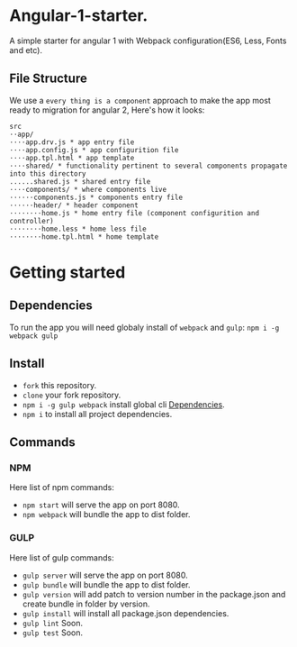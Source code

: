# Angular-1-starter.
A simple starter for angular 1 with Webpack configuration(ES6, Less, Fonts and etc).

## File Structure
We use a `every thing is a component` approach to make the app most ready to migration for angular 2, Here's how it looks:
```
src
⋅⋅app/
⋅⋅⋅⋅app.drv.js * app entry file
⋅⋅⋅⋅app.config.js * app configurition file
⋅⋅⋅⋅app.tpl.html * app template
⋅⋅⋅⋅shared/ * functionality pertinent to several components propagate into this directory
......shared.js * shared entry file
⋅⋅⋅⋅components/ * where components live
⋅⋅⋅⋅⋅⋅components.js * components entry file
⋅⋅⋅⋅⋅⋅header/ * header component
⋅⋅⋅⋅⋅⋅⋅⋅home.js * home entry file (component configurition and controller)
⋅⋅⋅⋅⋅⋅⋅⋅home.less * home less file
⋅⋅⋅⋅⋅⋅⋅⋅home.tpl.html * home template
```

# Getting started
## Dependencies
To run the app you will need globaly install of `webpack` and `gulp`:
`npm i -g webpack gulp`

## Install
* `fork` this repository.
* `clone` your fork repository.
* `npm i -g gulp webpack` install global cli [Dependencies](#dependencies).
* `npm i` to install all project dependencies.

## Commands
### NPM
Here list of npm commands:
* `npm start` will serve the app on port 8080.
* `npm webpack` will bundle the app to dist folder.

### GULP
Here list of gulp commands:
* `gulp server` will serve the app on port 8080.
* `gulp bundle` will bundle the app to dist folder.
* `gulp version` will add patch to version number in the package.json and create bundle in folder by version.
* `gulp install` will install all package.json dependencies.
* `gulp lint` Soon.
* `gulp test` Soon.
